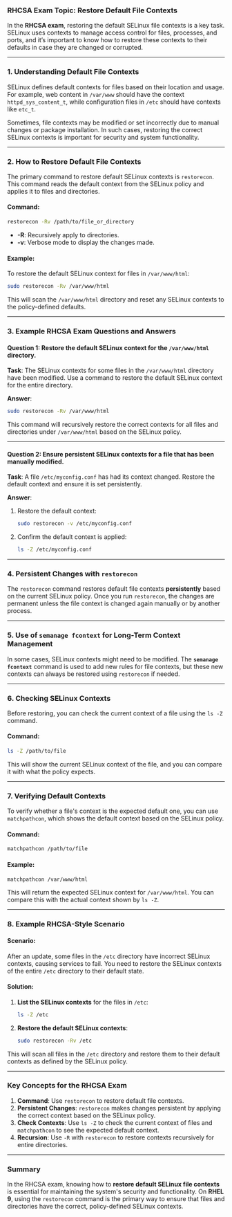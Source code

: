 ### **RHCSA Exam Topic: Restore Default File Contexts**

In the **RHCSA exam**, restoring the default SELinux file contexts is a key task. SELinux uses contexts to manage access control for files, processes, and ports, and it’s important to know how to restore these contexts to their defaults in case they are changed or corrupted.

---

### **1. Understanding Default File Contexts**

SELinux defines default contexts for files based on their location and usage. For example, web content in `/var/www` should have the context `httpd_sys_content_t`, while configuration files in `/etc` should have contexts like `etc_t`.

Sometimes, file contexts may be modified or set incorrectly due to manual changes or package installation. In such cases, restoring the correct SELinux contexts is important for security and system functionality.

---

### **2. How to Restore Default File Contexts**

The primary command to restore default SELinux contexts is `restorecon`. This command reads the default context from the SELinux policy and applies it to files and directories.

#### **Command**:
```bash
restorecon -Rv /path/to/file_or_directory
```

- **-R**: Recursively apply to directories.
- **-v**: Verbose mode to display the changes made.

#### **Example**:
To restore the default SELinux context for files in `/var/www/html`:

```bash
sudo restorecon -Rv /var/www/html
```

This will scan the `/var/www/html` directory and reset any SELinux contexts to the policy-defined defaults.

---

### **3. Example RHCSA Exam Questions and Answers**

#### **Question 1: Restore the default SELinux context for the `/var/www/html` directory.**

**Task**: The SELinux contexts for some files in the `/var/www/html` directory have been modified. Use a command to restore the default SELinux context for the entire directory.

**Answer**:
```bash
sudo restorecon -Rv /var/www/html
```

This command will recursively restore the correct contexts for all files and directories under `/var/www/html` based on the SELinux policy.

---

#### **Question 2: Ensure persistent SELinux contexts for a file that has been manually modified.**

**Task**: A file `/etc/myconfig.conf` has had its context changed. Restore the default context and ensure it is set persistently.

**Answer**:

1. Restore the default context:
   ```bash
   sudo restorecon -v /etc/myconfig.conf
   ```

2. Confirm the default context is applied:
   ```bash
   ls -Z /etc/myconfig.conf
   ```

---

### **4. Persistent Changes with `restorecon`**

The `restorecon` command restores default file contexts **persistently** based on the current SELinux policy. Once you run `restorecon`, the changes are permanent unless the file context is changed again manually or by another process.

---

### **5. Use of `semanage fcontext` for Long-Term Context Management**

In some cases, SELinux contexts might need to be modified. The **`semanage fcontext`** command is used to add new rules for file contexts, but these new contexts can always be restored using `restorecon` if needed.

---

### **6. Checking SELinux Contexts**

Before restoring, you can check the current context of a file using the `ls -Z` command.

#### **Command**:
```bash
ls -Z /path/to/file
```

This will show the current SELinux context of the file, and you can compare it with what the policy expects.

---

### **7. Verifying Default Contexts**

To verify whether a file's context is the expected default one, you can use `matchpathcon`, which shows the default context based on the SELinux policy.

#### **Command**:
```bash
matchpathcon /path/to/file
```

#### **Example**:
```bash
matchpathcon /var/www/html
```

This will return the expected SELinux context for `/var/www/html`. You can compare this with the actual context shown by `ls -Z`.

---

### **8. Example RHCSA-Style Scenario**

#### **Scenario**:
After an update, some files in the `/etc` directory have incorrect SELinux contexts, causing services to fail. You need to restore the SELinux contexts of the entire `/etc` directory to their default state.

#### **Solution**:

1. **List the SELinux contexts** for the files in `/etc`:
   ```bash
   ls -Z /etc
   ```

2. **Restore the default SELinux contexts**:
   ```bash
   sudo restorecon -Rv /etc
   ```

This will scan all files in the `/etc` directory and restore them to their default contexts as defined by the SELinux policy.

---

### **Key Concepts for the RHCSA Exam**

1. **Command**: Use `restorecon` to restore default file contexts.
2. **Persistent Changes**: `restorecon` makes changes persistent by applying the correct context based on the SELinux policy.
3. **Check Contexts**: Use `ls -Z` to check the current context of files and `matchpathcon` to see the expected default context.
4. **Recursion**: Use `-R` with `restorecon` to restore contexts recursively for entire directories.

---

### **Summary**

In the RHCSA exam, knowing how to **restore default SELinux file contexts** is essential for maintaining the system's security and functionality. On **RHEL 9**, using the `restorecon` command is the primary way to ensure that files and directories have the correct, policy-defined SELinux contexts.
